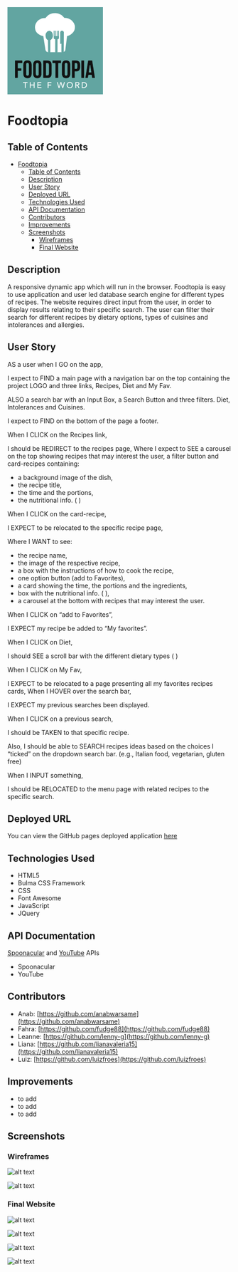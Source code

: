 ![Foodtopia Logo Image](./assets/images/logo.png)

# Foodtopia

## Table of Contents

- [Foodtopia](#foodtopia)
  - [Table of Contents](#table-of-contents)
  - [Description](#description)
  - [User Story](#user-story)
  - [Deployed URL](#deployed-url)
  - [Technologies Used](#technologies-used)
  - [API Documentation](#api-documentation)
  - [Contributors](#contributors)
  - [Improvements](#improvements)
  - [Screenshots](#screenshots)
    - [Wireframes](#wireframes)
    - [Final Website](#final-website)

## Description

A responsive dynamic app which will run in the browser. Foodtopia is easy to use application and user led database search engine for different types of recipes. The website requires direct input from the user, in order to display results relating to their specific search. The user can filter their search for different recipes by dietary options, types of cuisines and intolerances and allergies.

## User Story

AS a user when I GO on the app,

I expect to FIND a main page with a navigation bar on the top containing the project LOGO and three links, Recipes, Diet and My Fav.

ALSO a search bar with an Input Box, a Search Button and three filters. Diet, Intolerances and Cuisines.

I expect to FIND on the bottom of the page a footer.

When I CLICK on the Recipes link,

I should be REDIRECT to the recipes page, Where I expect to SEE a carousel on the top showing recipes that may interest the user, a filter button and card-recipes containing:

- a background image of the dish,
- the recipe title,
- the time and the portions,
- the nutritional info. ( )

When I CLICK on the card-recipe,

I EXPECT to be relocated to the specific recipe page,

Where I WANT to see:

- the recipe name,
- the image of the respective recipe,
- a box with the instructions of how to cook the recipe,
- one option button (add to Favorites),
- a card showing the time, the portions and the ingredients,
- box with the nutritional info. ( ),
- a carousel at the bottom with recipes that may interest the user.

When I CLICK on “add to Favorites”,

I EXPECT my recipe be added to “My favorites”.

When I CLICK on Diet,

I should SEE a scroll bar with the different dietary types ( )

When I CLICK on My Fav,

I EXPECT to be relocated to a page presenting all my favorites recipes cards,
When I HOVER over the search bar,

I EXPECT my previous searches been displayed.

When I CLICK on a previous search,

I should be TAKEN to that specific recipe.

Also, I should be able to SEARCH recipes ideas based on the choices I “ticked” on the dropdown search bar. (e.g., Italian food, vegetarian, gluten free)

When I INPUT something,

I should be RELOCATED to the menu page with related recipes to the specific search.

## Deployed URL

You can view the GitHub pages deployed application [here](https://)

## Technologies Used

- HTML5
- Bulma CSS Framework
- CSS
- Font Awesome
- JavaScript
- JQuery

## API Documentation

[Spoonacular]() and [YouTube]() APIs

- Spoonacular
- YouTube

## Contributors

- Anab: [https://github.com/anabwarsame](https://github.com/anabwarsame)
- Fahra: [https://github.com/fudge88](https://github.com/fudge88)
- Leanne: [https://github.com/lenny-g](https://github.com/lenny-g)
- Liana: [https://github.com/lianavaleria15](https://github.com/lianavaleria15)
- Luiz: [https://github.com/luizfroes](https://github.com/luizfroes)

## Improvements

- to add
- to add
- to add

## Screenshots

### Wireframes

![alt text](assets/images/.png)

![alt text](assets/images/.png)

### Final Website

![alt text](assets/images/.png)

![alt text](assets/images/.png)

![alt text](assets/images/.png)

![alt text](assets/images/.png)
